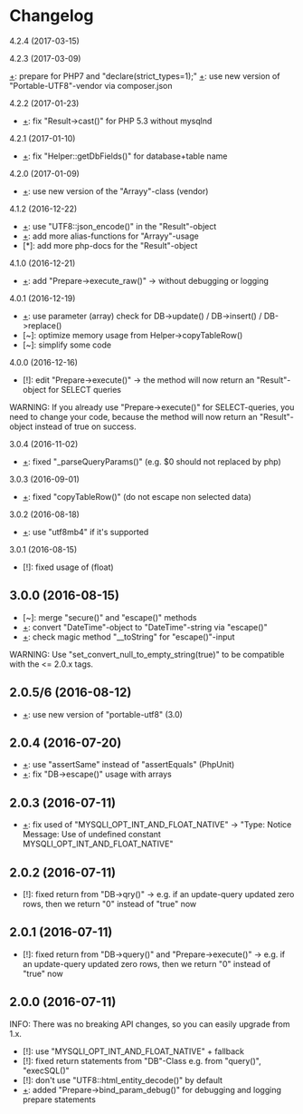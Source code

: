 Changelog
=========

4.2.4 (2017-03-15)

[+]: optimize "DB->escape()"

4.2.3 (2017-03-09)

[+]: prepare for PHP7 and "declare(strict_types=1);"
[+]: use new version of "Portable-UTF8"-vendor via composer.json

4.2.2 (2017-01-23)

* [+]: fix "Result->cast()" for PHP 5.3 without mysqlnd

4.2.1 (2017-01-10)

* [+]: fix "Helper::getDbFields()" for database+table name

4.2.0 (2017-01-09)

* [+]: use new version of the "Arrayy"-class (vendor)

4.1.2 (2016-12-22)

* [+]: use "UTF8::json_encode()" in the "Result"-object
* [+]: add more alias-functions for "Arrayy"-usage
* [*]: add more php-docs for the "Result"-object

4.1.0 (2016-12-21)

* [+]: add "Prepare->execute_raw()" -> without debugging or logging

4.0.1 (2016-12-19)

* [+]: use parameter (array) check for DB->update() / DB->insert() / DB->replace()
* [~]: optimize memory usage from Helper->copyTableRow()
* [~]: simplify some code

4.0.0 (2016-12-16)

* [!]: edit "Prepare->execute()" -> the method will now return an "Result"-object for SELECT queries

WARNING: If you already use "Prepare->execute()" for SELECT-queries, you need to change your code, 
         because the method will now return an "Result"-object instead of true on success.

3.0.4 (2016-11-02)

* [+]: fixed "_parseQueryParams()" (e.g. $0 should not replaced by php)

3.0.3 (2016-09-01)

* [+]: fixed "copyTableRow()" (do not escape non selected data)

3.0.2 (2016-08-18)

* [+]: use "utf8mb4" if it's supported

3.0.1 (2016-08-15)

* [!]: fixed usage of (float)

3.0.0 (2016-08-15)
------------------

* [~]: merge "secure()" and "escape()" methods
* [+]: convert "DateTime"-object to "DateTime"-string via "escape()"
* [+]: check magic method "__toString" for "escape()"-input

WARNING: Use "set_convert_null_to_empty_string(true)" to be compatible with the <= 2.0.x tags.

2.0.5/6 (2016-08-12)
------------------

* [+]: use new version of "portable-utf8" (3.0)

2.0.4 (2016-07-20)
------------------

* [+]: use "assertSame" instead of "assertEquals" (PhpUnit)
* [+]: fix "DB->escape()" usage with arrays

2.0.3 (2016-07-11)
------------------

* [+]: fix used of "MYSQLI_OPT_INT_AND_FLOAT_NATIVE"
        -> "Type: Notice Message: Use of undefined constant MYSQLI_OPT_INT_AND_FLOAT_NATIVE"


2.0.2 (2016-07-11)
------------------

* [!]: fixed return from "DB->qry()"
        -> e.g. if an update-query updated zero rows, then we return "0" instead of "true" now


2.0.1 (2016-07-11)
------------------

 * [!]: fixed return from "DB->query()" and "Prepare->execute()"
        -> e.g. if an update-query updated zero rows, then we return "0" instead of "true" now


2.0.0 (2016-07-11)
------------------

INFO: There was no breaking API changes, so you can easily upgrade from 1.x.

 * [!]: use "MYSQLI_OPT_INT_AND_FLOAT_NATIVE" + fallback
 * [!]: fixed return statements from "DB"-Class e.g. from "query()", "execSQL()"
 * [!]: don't use "UTF8::html_entity_decode()" by default
 * [+]: added "Prepare->bind_param_debug()" for debugging and logging prepare statements
